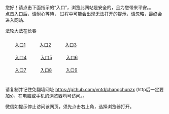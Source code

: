 您好！请点击下面指示的“入口”，浏览此网站是安全的，且为您带来平安。。 <br/>
点击入口后，请耐心等待， 过程中可能会出现无法打开的提示，请忽略，最终会进入网站. </br>

法轮大法在长春<br/>
<div style="padding:10px"><a style="margin:20px" target="_blank" href="https://d1zn0sdejca7dy.cloudfront.net/2Qpsp?cxlpgrfj" id="ccLink1" rel="nofollow">入口1</a> <a target="_blank" style="margin:20px" href="https://d2s6pchkz09l0z.cloudfront.net/2Qpsp?fctwlgn" id="ccLink2" rel="nofollow">入口2</a> <a style="margin:20px" target="_blank" href="https://d3oj2sutrmli3y.cloudfront.net/2Qpsp?sncyz" id="ccLink3" rel="nofollow">入口3</a></div>

<div style="padding:10px" ><a style="margin:20px" target="_blank" href="https://d1zn0sdejca7dy.cloudfront.net/2Qpsp?cxlpgrfj" id="ccLink4" rel="nofollow">入口4</a> <a style="margin:20px" href="https://d2s6pchkz09l0z.cloudfront.net/2Qpsp?fctwlgn" target="_blank" id="ccLink5" rel="nofollow">入口5</a> <a style="margin:20px" href="https://d3oj2sutrmli3y.cloudfront.net/2Qpsp?sncyz" target="_blank" id="ccLink6" rel="nofollow">入口6</a></div>

<div style="padding:10px"><a style="margin:20px" target="_blank" href="https://d1zn0sdejca7dy.cloudfront.net/2Qpsp?cxlpgrfj" id="ccLink7" rel="nofollow">入口7</a> <a style="margin:20px" href="https://d2s6pchkz09l0z.cloudfront.net/2Qpsp?fctwlgn" target="_blank" id="ccLink8" rel="nofollow">入口8</a> <a style="margin:20px" target="_blank" href="https://d3oj2sutrmli3y.cloudfront.net/2Qpsp?sncyz" id="ccLink9" rel="nofollow">入口9</a></div>

<br/>



请复制并记住免翻墙网址 https://github.com/yntd/changchunzx (http后一定要加s)，在电脑或手机的浏览器均可访问。。<br/>

微信如提示停止访问该网页，须先点击右上角，选择浏览器打开。
